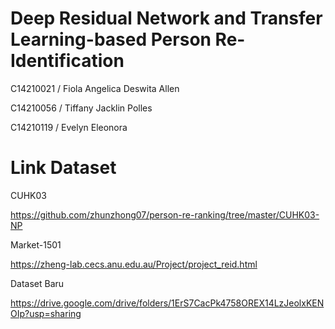 # Deep Residual Network and Transfer Learning-based Person Re-Identification
 
C14210021 / Fiola Angelica Deswita Allen 

C14210056 / Tiffany Jacklin Polles

C14210119 / Evelyn Eleonora

# Link Dataset

CUHK03

https://github.com/zhunzhong07/person-re-ranking/tree/master/CUHK03-NP

Market-1501

https://zheng-lab.cecs.anu.edu.au/Project/project_reid.html

Dataset Baru

https://drive.google.com/drive/folders/1ErS7CacPk4758OREX14LzJeolxKENOIp?usp=sharing

